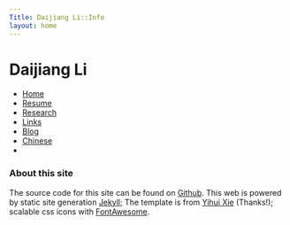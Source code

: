 ```yaml
---
Title: Daijiang Li::Info
layout: home
---
```

  
  <h1 class="sitename">Daijiang Li</h1>
  <ul class="nav pills">
  <li><a href="/"><i class="fa fa-home fa-fw"></i> Home</a></li>
  <li><a href="resume.html" title="Curriculumn Vitae"><i class="fa fa-book fa-fw"></i> Resume</a></li>
  <li><a href="research.html" title="Research"><i class="fa fa-flask fa-fw"></i> Research</a></li>
  <li><a href="links.html" title="Useful links"><i class="fa fa-suitcase fa-fw"></i> Links</a></li>
  <li><a href="/en/"><i class="fa fa-sitemap fa-fw"></i> Blog</a></li>
  <li><a href="/cn/"><i class="fa fa-sitemap fa-fw"></i> Chinese</a></li>
  <li class="active"><a href="README.html"><i class="fa fa-info-circle fa-fw"></i> </a></li>
</ul>

### About this site

The source code for this site can be found on [Github](https://github.com/daijiang/daijiang.github.io). This web is powered by static site generation [Jekyll](http://jekyllrb.com); The template is from [Yihui Xie](http://yihui.name) (Thanks!); scalable css icons with [FontAwesome](http://fontawesome.io/). 



